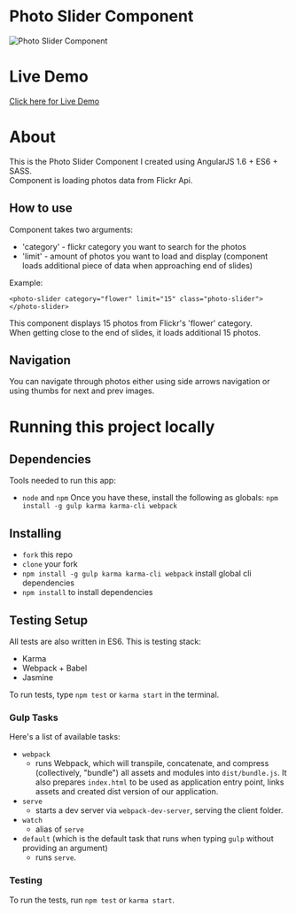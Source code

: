 <h1>Photo Slider Component</h1>

<img src="http://przemekzakoscielny.com/mytmp/projects/photoSlider/photoSlider.png" alt="Photo Slider Component"/>

# Live Demo
<a href="http://przemekzakoscielny.com/mytmp/projects/photoSlider/" title="Przemek Zakoscielny - Photo Slider Demo - AngularJS, ES6, SASS">
Click here for Live Demo
</a>

# About
This is the Photo Slider Component I created using AngularJS 1.6 + ES6 + SASS.<br/>
Component is loading photos data from Flickr Api.

## How to use
Component takes two arguments:
* 'category' - flickr category you want to search for the photos
* 'limit' - amount of photos you want to load and display (component loads additional piece of data when approaching end of slides)

Example:

```
<photo-slider category="flower" limit="15" class="photo-slider"></photo-slider>
```

This component displays 15 photos from Flickr's 'flower' category.<br/>
When getting close to the end of slides, it loads additional 15 photos.

## Navigation

You can navigate through photos either using side arrows navigation or using thumbs for next and prev images.

# Running this project locally
## Dependencies
Tools needed to run this app:
* `node` and `npm`
Once you have these, install the following as globals:
`npm install -g gulp karma karma-cli webpack`

## Installing
* `fork` this repo
* `clone` your fork
* `npm install -g gulp karma karma-cli webpack` install global cli dependencies
* `npm install` to install dependencies

## Testing Setup
All tests are also written in ES6. This is testing stack:
* Karma
* Webpack + Babel
* Jasmine

To run tests, type `npm test` or `karma start` in the terminal.

### Gulp Tasks
Here's a list of available tasks:
* `webpack`
  * runs Webpack, which will transpile, concatenate, and compress (collectively, "bundle") all assets and modules into `dist/bundle.js`. It also prepares `index.html` to be used as application entry point, links assets and created dist version of our application.
* `serve`
  * starts a dev server via `webpack-dev-server`, serving the client folder.
* `watch`
  * alias of `serve`
* `default` (which is the default task that runs when typing `gulp` without providing an argument)
	* runs `serve`.
  
### Testing
To run the tests, run `npm test` or `karma start`.


